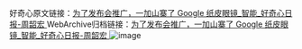 好奇心原文链接：[为了发布会推广，一加山寨了 Google 纸皮眼镜_智能_好奇心日报-周韶宏 ](https://www.qdaily.com/articles/11683.html)
WebArchive归档链接：[为了发布会推广，一加山寨了 Google 纸皮眼镜_智能_好奇心日报-周韶宏 ](http://web.archive.org/web/20190623170935/https://www.qdaily.com/articles/11683.html)
![image](http://ww3.sinaimg.cn/large/007d5XDply1g3wahziua6j30u0397b29)